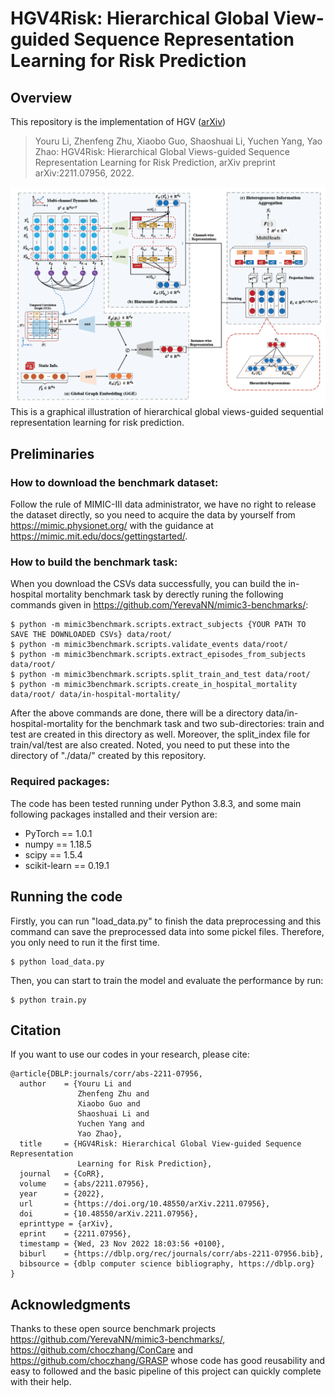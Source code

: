 # HGV4Risk: Hierarchical Global View-guided Sequence Representation Learning for Risk Prediction

## Overview
This repository is the implementation of HGV ([arXiv](https://arxiv.org/abs/2211.07956))
> Youru Li, Zhenfeng Zhu, Xiaobo Guo, Shaoshuai Li, Yuchen Yang, Yao Zhao: HGV4Risk: Hierarchical Global Views-guided Sequence Representation Learning for Risk Prediction, arXiv preprint arXiv:2211.07956, 2022.

![](https://github.com/LiYouru0228/HGV/blob/main/HGV4Risk.png?raw=true)
This is a graphical illustration of hierarchical global views-guided sequential representation learning for risk prediction. 


## Preliminaries

### How to download the benchmark dataset:
Follow the rule of MIMIC-III data administrator, we have no right to release the dataset directly, so you need to acquire the data by yourself from https://mimic.physionet.org/ with the guidance at https://mimic.mit.edu/docs/gettingstarted/. 

### How to build the benchmark task:
When you download the CSVs data successfully, you can build the in-hospital mortality benchmark task by derectly runing the following commands given in https://github.com/YerevaNN/mimic3-benchmarks/:
```
$ python -m mimic3benchmark.scripts.extract_subjects {YOUR PATH TO SAVE THE DOWNLOADED CSVs} data/root/
$ python -m mimic3benchmark.scripts.validate_events data/root/
$ python -m mimic3benchmark.scripts.extract_episodes_from_subjects data/root/
$ python -m mimic3benchmark.scripts.split_train_and_test data/root/
$ python -m mimic3benchmark.scripts.create_in_hospital_mortality data/root/ data/in-hospital-mortality/
```
After the above commands are done, there will be a directory data/in-hospital-mortality for the benchmark task and two sub-directories: train and test are created in this directory as well. Moreover, the split_index file for train/val/test are also created. Noted, you need to put these into the directory of "./data/" created by this repository. 

### Required packages:
The code has been tested running under Python 3.8.3, and some main following packages installed and their version are:
- PyTorch == 1.0.1
- numpy == 1.18.5
- scipy == 1.5.4
- scikit-learn == 0.19.1

## Running the code
Firstly, you can run "load_data.py" to finish the data preprocessing and this command can save the preprocessed data into some pickel files. Therefore, you only need to run it the first time.

```
$ python load_data.py
```
Then, you can start to train the model and evaluate the performance by run:
```
$ python train.py
```

## Citation 
If you want to use our codes in your research, please cite:
```
@article{DBLP:journals/corr/abs-2211-07956,
  author    = {Youru Li and
               Zhenfeng Zhu and
               Xiaobo Guo and
               Shaoshuai Li and
               Yuchen Yang and
               Yao Zhao},
  title     = {HGV4Risk: Hierarchical Global View-guided Sequence Representation
               Learning for Risk Prediction},
  journal   = {CoRR},
  volume    = {abs/2211.07956},
  year      = {2022},
  url       = {https://doi.org/10.48550/arXiv.2211.07956},
  doi       = {10.48550/arXiv.2211.07956},
  eprinttype = {arXiv},
  eprint    = {2211.07956},
  timestamp = {Wed, 23 Nov 2022 18:03:56 +0100},
  biburl    = {https://dblp.org/rec/journals/corr/abs-2211-07956.bib},
  bibsource = {dblp computer science bibliography, https://dblp.org}
}
```

## Acknowledgments
Thanks to these open source benchmark projects https://github.com/YerevaNN/mimic3-benchmarks/, https://github.com/choczhang/ConCare and https://github.com/choczhang/GRASP whose code has good reusability and easy to followed and the basic pipeline of this project can quickly complete with their help.

